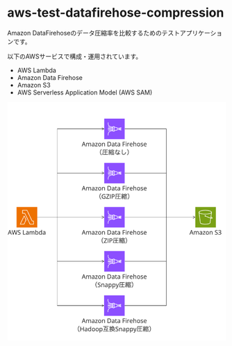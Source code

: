 # aws-test-datafirehose-compression

Amazon DataFirehoseのデータ圧縮率を比較するためのテストアプリケーションです。

以下のAWSサービスで構成・運用されています。

- AWS Lambda
- Amazon Data Firehose
- Amazon S3
- AWS Serverless Application Model (AWS SAM)

![architecture](./images/architecture.png)
